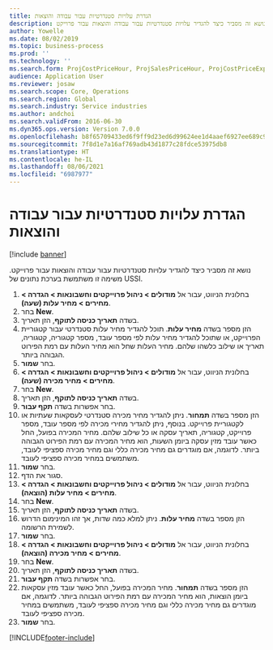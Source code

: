 ```yaml
---
title: הגדרת עלויות סטנדרטיות עבור עבודה והוצאות
description: נושא זה מסביר כיצד להגדיר עלויות סטנדרטיות עבור עבודה והוצאות עבור פרוייקט.
author: Yowelle
ms.date: 08/02/2019
ms.topic: business-process
ms.prod: ''
ms.technology: ''
ms.search.form: ProjCostPriceHour, ProjSalesPriceHour, ProjCostPriceExpense, ProjSalesPriceCost
audience: Application User
ms.reviewer: josaw
ms.search.scope: Core, Operations
ms.search.region: Global
ms.search.industry: Service industries
ms.author: andchoi
ms.search.validFrom: 2016-06-30
ms.dyn365.ops.version: Version 7.0.0
ms.openlocfilehash: b8f65709433ed6f9ff9d23ed6d99624ee1d4aaef6927ee689c9f7651807340c5
ms.sourcegitcommit: 7f8d1e7a16af769adb43d1877c28fdce53975db8
ms.translationtype: HT
ms.contentlocale: he-IL
ms.lasthandoff: 08/06/2021
ms.locfileid: "6987977"
---
```

# <a name="configure-standard-costs-for-labor-and-expenses"></a>הגדרת עלויות סטנדרטיות עבור עבודה והוצאות

[!include [banner](../../includes/banner.md)]

נושא זה מסביר כיצד להגדיר עלויות סטנדרטיות עבור עבודה והוצאות עבור פרוייקט. משימה זו משתמשת בערכת נתונים של USSI.

1. בחלונית הניווט, עבור אל **מודולים > ניהול פרוייקטים וחשבונאות > הגדרה > מחירים > מחיר עלות (שעה)**.
2. בחר **New**.
3. בשדה **תאריך כניסה לתוקף**, הזן תאריך.
4. הזן מספר בשדה **מחיר עלות**. תוכל להגדיר מחיר עלות סטנדרטי עבור קטגוריית הפרוייקט, או שתוכל להגדיר מחיר עלות לפי מספר עובד, מספר קטגוריה, קטגוריה, תאריך או שילוב כלשהו שלהם. מחיר העלות שחל הוא מחיר העלות עם רמת הפירוט הגבוהה ביותר.  
5. בחר **שמור**.
6. בחלונית הניווט, עבור אל **מודולים > ניהול פרוייקטים וחשבונאות > הגדרה > מחירים > מחיר מכירה (שעה)**.
7. בחר **New**.
8. בשדה **תאריך כניסה לתוקף**, הזן תאריך.
9. בחר אפשרות בשדה **תקף עבור**.
10. הזן מספר בשדה **תמחור**. ניתן להגדיר מחיר מכירה סטנדרטי לעסקאות שעתיות או לקטגוריית פרוייקט. בנוסף, ניתן להגדיר מחירי מכירה לפי מספר עובד, מספר פרוייקט, קטגוריה, תאריך עסקה או כל שילוב שלהם. מחיר המכירה בפועל, החל כאשר עובד מזין עסקה ביומן השעות, הוא מחיר המכירה עם רמת הפירוט הגבוהה ביותר. לדוגמה, אם מוגדרים גם מחיר מכירה כללי וגם מחיר מכירה ספציפי לעובד, משתמשים במחיר מכירה ספציפי לעובד.  
11. בחר **שמור**.
12. סגור את הדף.
13. בחלונית הניווט, עבור אל **מודולים > ניהול פרוייקטים וחשבונאות > הגדרה > מחירים > מחיר עלות (הוצאה)**.
14. בחר **New**.
15. בשדה **תאריך כניסה לתוקף**, הזן תאריך.
16. הזן מספר בשדה **מחיר עלות**. ניתן למלא כמה שדות, אך זהו המינימום הדרוש לשמירת הרשומה.  
17. בחר **שמור**.
18. בחלונית הניווט, עבור אל **מודולים > ניהול פרוייקטים וחשבונאות > הגדרה > מחירים > מחיר מכירה (הוצאה)**.
19. בחר **New**.
20. בשדה **תאריך כניסה לתוקף**, הזן תאריך.
21. בחר אפשרות בשדה **תקף עבור**.
22. הזן מספר בשדה **תמחור**. מחיר המכירה בפועל, החל כאשר עובד מזין עסקאות ביומן הוצאות, הוא מחיר המכירה עם רמת הפירוט הגבוהה ביותר. לדוגמה, אם מוגדרים גם מחיר מכירה כללי וגם מחיר מכירה ספציפי לעובד, משתמשים במחיר מכירה ספציפי לעובד.  
23. בחר **שמור**.



[!INCLUDE[footer-include](../../includes/footer-banner.md)]